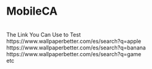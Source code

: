 # MobileCA

<br> 
The Link You Can Use to Test
<br> 
https://www.wallpaperbetter.com/es/search?q=apple
<br> 
https://www.wallpaperbetter.com/es/search?q=banana
<br> 
https://www.wallpaperbetter.com/es/search?q=game
<br> 
etc
